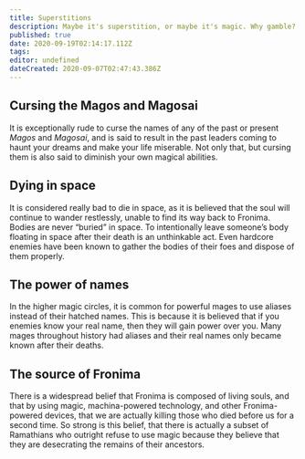 ```yaml
---
title: Superstitions
description: Maybe it's superstition, or maybe it's magic. Why gamble?
published: true
date: 2020-09-19T02:14:17.112Z
tags: 
editor: undefined
dateCreated: 2020-09-07T02:47:43.386Z
---
```


## Cursing the Magos and Magosai

It is exceptionally rude to curse the names of any of the past or present *Magos* and *Magosai*, and is said to result in the past leaders coming to haunt your dreams and make your life miserable. Not only that, but cursing them is also said to diminish your own magical abilities.

## Dying in space

It is considered really bad to die in space, as it is believed that the soul will continue to wander restlessly, unable to find its way back to Fronima. Bodies are never “buried” in space. To intentionally leave someone’s body floating in space after their death is an unthinkable act. Even hardcore enemies have been known to gather the bodies of their foes and dispose of them properly.

## The power of names

In the higher magic circles, it is common for powerful mages to use aliases instead of their hatched names. This is because it is believed that if you enemies know your real name, then they will gain power over you. Many mages throughout history had aliases and their real names only became known after their deaths.

## The source of Fronima

There is a widespread belief that Fronima is composed of living souls, and that by using magic, machina-powered technology, and other Fronima-powered devices, that we are actually killing those who died before us for a second time. So strong is this belief, that there is actually a subset of Ramathians who outright refuse to use magic because they believe that they are desecrating the remains of their ancestors.